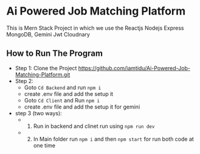 # Ai Powered Job Matching Platform

This is Mern Stack Project in which we use the Reactjs Nodejs Express MongoDB, Gemini Jwt Cloudnary 

## How to Run The Program

- Step 1: Clone the Project https://github.com/iamtidu/Ai-Powered-Job-Matching-Platform.git
- Step 2:
    - Goto `Cd Backend` and run `npm i`
    - create .env file and add the setup it
    - Goto `Cd Client` and Run `npm i`
    - create .env file and add the setup it for gemini
- step 3 (two ways):
    - 1. Run in backend and clinet run using `npm run dev`
    - 2. In Main folder run `npm i` and then `npm start` for run both code at one time










        
